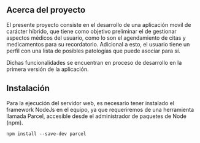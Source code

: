 ## Acerca del proyecto

El presente proyecto consiste en el desarrollo de una aplicación movil de carácter híbrido, que tiene como objetivo preliminar el de gestionar aspectos médicos del usuario, como lo son el agendamiento de citas y medicamentos para su recordatorio. Adicional a esto, el usuario tiene un perfil con una lista de posibles patologías que puede asociar para sí.

Dichas funcionalidades se encuentran en proceso de desarrollo en la primera versión de la aplicación.

## Instalación 

Para la ejecución del servidor web, es necesario tener instalado el framework NodeJs en el equipo, ya que requeriremos de una herramienta llamada Parcel, accesible desde el administrador de paquetes de Node (npm). 

```npm install --save-dev parcel```





